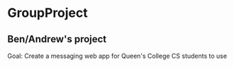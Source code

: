 # GroupProject
## Ben/Andrew's project
Goal: Create a messaging web app for Queen's College CS students to use
